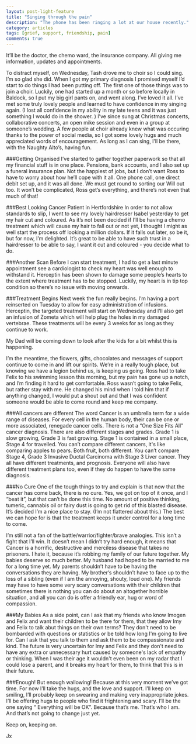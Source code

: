 ```yaml
---
layout: post-light-feature
title: "Singing through the pain"
description: "The phone has been ringing a lot at our house recently."
category: articles
tags: [grief, support, friendship, pain]
comments: true
---
```


It’ll be the doctor, the chemo ward, the insurance company. All giving me information, updates and appointments.

To distract myself, on Wednesday, Tash drove me to choir so I could sing. I’m so glad she did. When I got my primary diagnosis I promised myself I’d start to do things I had been putting off. The first one of those things was to join a choir. Luckily, one had started up a month or so before locally in Baldock, so I put my big girl pants on, and went along. I’ve loved it all. I’ve met some truly lovely people and learned to have confidence in my singing again. (I lost all confidence in my ability in my late teens and it was just something I would do in the shower. ) I’ve since sung at Christmas concerts, collaborative concerts, an open mike session and even in a group at someone’s wedding. A few people at choir already knew what was occuring thanks to the power of social media, so I got some lovely hugs and much appreciated words of encouragement. As long as I can sing, I’ll be there, with the Naughty Alto’s, having fun.

###Getting Organised
I’ve started to gather together paperwork so that all my financial stuff is in one place. Pensions, bank accounts, and I also set up a funeral insurance plan. Not the happiest of jobs, but I don’t want Ross to have to worry about how he’ll cope with it all. One phone call, one direct debit set up, and it was all done. We must get round to sorting our Will out too. It won’t be complicated, Ross get’s everything, and there’s not even that much of that!

###Best Looking Cancer Patient in Hertfordshire
In order to not allow standards to slip, I went to see my lovely hairdresser Isabel yesterday to get my hair cut and coloured. As it’s not been decided if I’ll be having a chemo treatment which will cause my hair to fall out or not yet, I thought I might as well start the process off looking a million dollars. If it falls out later, so be it, but for now, I’m delighted. It’s great to be able to have such trust in a hairdresser to be able to say, I want it cut and coloured - you decide what to do.

###Another Scan
Before I can start treatment, I had to get a last minute appointment see a cardiologist to check my heart was well enough to withstand it. Herceptin has been shown to damage some people’s hearts to the extent where treatment has to be stopped. Luckily, my heart is in tip top condition so there’s no issue with moving onwards.

###Treatment Begins
Next week the fun really begins. I’m having a port reinserted on Tuesday to allow for easy administration of infusions. Herceptin, the targeted treatment will start on Wednesday and I’ll also get an infusion of Zometa which will help plug the holes in my damaged vertebrae. These treatments will be every 3 weeks for as long as they continue to work.

My Dad will be coming down to look after the kids for a bit whilst this is happening.

I’m the meantime, the flowers, gifts, chocolates and messages of support continue to come in and lift our spirits. We’re in a really tough place, but knowing we have a legion behind us, is keeping us going. Ross had to take Felix to his swimming lesson this morning, but my pain has gone up a notch, and I’m finding it hard to get comfortable. Ross wasn’t going to take Felix, but rather stay with me. He changed his mind when I told him that if anything changed, I would put a shout out and that I was confident someone would be able to come round and keep me company.

###All cancers are different
The word Cancer is an umbrella term for a wide range of diseases.  For every cell in the human body, their can be one or more associated, renegade cancer cells. There is not a “One Size Fits All” cancer diagnosis. There are also different stages and grades. Grade 1 is slow growing, Grade 3 is fast growing. Stage 1 is contained in a small place, Stage 4 for travelled. You can’t compare different cancers, it's like comparing apples to pears.  Both fruit, both different. You can’t compare Stage 4, Grade 3 Invasive Ductal Carcinoma with Stage 3 Liver cancer. They all have different treatments, and prognosis. Everyone will also have different treatment plans too, even if they do happen to have the same diagnosis.

###No Cure
One of the tough things to try and explain is that now that the cancer has come back, there is no cure. Yes, we got on top of it once, and I “beat it”, but that can’t be done this time. No amount of positive thinking, tumeric, cannabis oil or fairy dust is going to get rid of this blasted disease. It’s decided I’m a nice place to stay. (I’m not flattered about this.) The best we can hope for is that the treatment keeps it under control for a long time to come.

I’m still not a fan of the battle/warrior/fighter/brave analogies. This isn’t a fight that I’ll win. It doesn’t mean I didn’t try hard enough, it means that Cancer is a horrific, destructive and merciless disease that takes no prisoners. I hate it, because it’s robbing my family of our future together. My babies deserve so much better. My husband had hoped to be married to me for a long time yet. My parents shouldn’t have to be having the conversations they are having. My brother’s shouldn’t have to face up to the loss of a sibling (even if I am the annoying, shouty, loud one). My friends may have to have some very scary conversations with their children that sometimes there is nothing you can do about an altogether horrible situation, and all you can do is offer a friendly ear, hug or word of compassion.

###My Babies
As a side point, can I ask that my friends who know Imogen and Felix and want their children to be there for them, that they allow Imy and Felix to talk abut things on their own terms?  They don't need to be bombarded with questions or statistics or be told how long I'm going to live for.  Can I ask that you talk to them and ask them to be compassionate and kind.  The future is very uncertain for Imy and Felix and they don't need to have any extra or unnecessary hurt caused by someone's lack of empathy or thinking.  When I was their age it wouldn't even been on my radar that I could lose a parent, and it breaks my heart for them, to think that this is in their future.

###Enough!
But enough wallowing! Because at this very moment we’ve got time. For now I’ll take the hugs, and the love and support. I’ll keep on smiling, I’ll probably keep on swearing and making very inappropriate jokes. I’ll be offering hugs to people who find it frightening and scary. I’ll be the one saying “ Everything will be OK”. Because that’s me. That’s who I am. And that’s not going to change just yet.

Keep on, keeping on.

Jx
